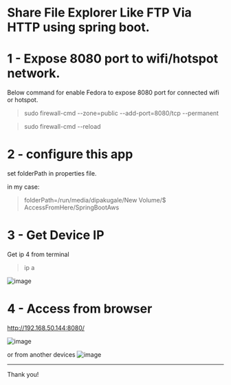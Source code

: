# Share File Explorer Like FTP Via HTTP using spring boot.
  
  
# 1 - Expose 8080 port to wifi/hotspot network.

Below command for enable Fedora to expose 8080 port for connected wifi or hotspot.  
  
>sudo firewall-cmd --zone=public --add-port=8080/tcp --permanent  
  
>sudo firewall-cmd --reload  
  
  
# 2 - configure this app
  
  
  set folderPath in properties file.  
  
  in my case:  
>folderPath=/run/media/dipakugale/New Volume/$ AccessFromHere/SpringBootAws  
  
  
# 3 -  Get Device IP
 
Get ip 4 from terminal
>ip a  

![image](https://github.com/user-attachments/assets/8723631d-2597-4a7d-b085-30128884c6ee)

# 4 - Access from browser
  
  http://192.168.50.144:8080/

![image](https://github.com/user-attachments/assets/3d65c306-ec7e-4672-91cf-4da797fdf7a5)

or from another devices
![image](https://github.com/user-attachments/assets/5aa4484f-1b97-4cb8-b7c6-3e2a63372745)

_______________________
Thank you!
